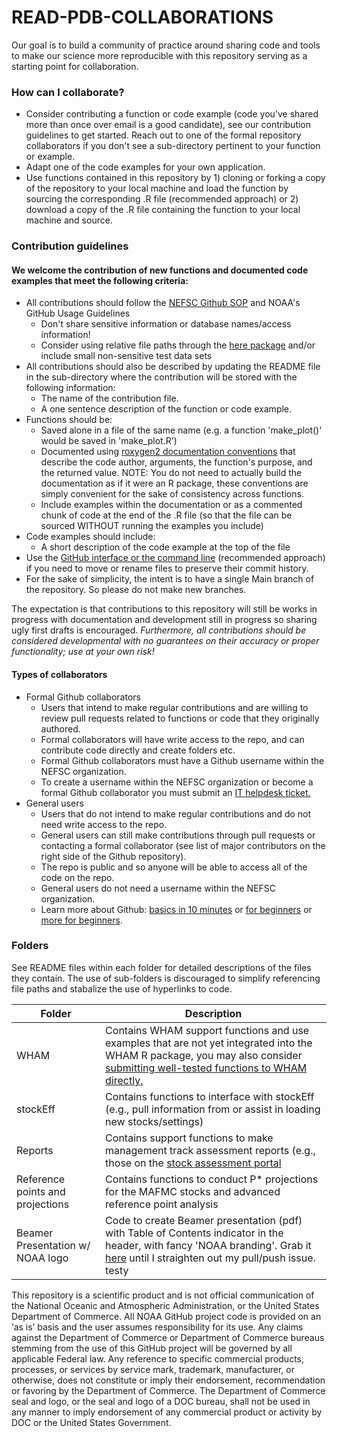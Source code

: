 # READ-PDB-COLLABORATIONS

Our goal is to build a community of practice around sharing code and tools to make our science more reproducible with this repository serving as a starting point for collaboration. 


### How can I collaborate?

- Consider contributing a function or code example (code you've shared more than once over email is a good candidate), see our contribution guidelines to get started. Reach out to one of the formal repository collaborators if you don't see a sub-directory pertinent to your function or example.
- Adapt one of the code examples for your own application.
- Use functions contained in this repository by 1) cloning or forking a copy of the repository to your local machine and load the function by sourcing the corresponding .R file (recommended approach) or 2) download a copy of the .R file containing the function to your local machine and source.


### Contribution guidelines
#### We welcome the contribution of new functions and documented code examples that meet the following criteria:

- All contributions should follow the [NEFSC Github SOP](https://docs.google.com/document/d/1Iu-uK47t-OVASTGw_JWIdDdQaOexMLQLrr7UmxIac0c/edit#heading=h.gjdgxs) and NOAA's GitHub Usage Guidelines 
  - Don't share sensitive information or database names/access information!
  - Consider using relative file paths through the [here package](https://here.r-lib.org/) and/or include small non-sensitive test data sets
- All contributions should also be described by updating the README file in the sub-directory where the contribution will be stored with the following information:
  - The name of the contribution file.
  - A one sentence description of the function or code example.
- Functions should be:
  - Saved alone in a file of the same name (e.g. a function 'make_plot()' would be saved in 'make_plot.R')
  - Documented using [roxygen2 documentation conventions](https://roxygen2.r-lib.org/) that describe the code author, arguments, the function's purpose, and the returned value. NOTE: You do not need to actually build the documentation as if it were an R package, these conventions are simply convenient for the sake of consistency across functions.
  - Include examples within the documentation or as a commented chunk of code at the end of the .R file (so that the file can be sourced WITHOUT running the examples you include)
- Code examples should include:
  - A short description of the code example at the top of the file
- Use the [GitHub interface or the command line](https://docs.github.com/en/repositories/working-with-files/managing-files/renaming-a-file) (recommended approach) if you need to move or rename files to preserve their commit history.
- For the sake of simplicity, the intent is to have a single Main branch of the repository. So please do not make new branches.
  
The expectation is that contributions to this repository will still be works in progress with documentation and development still in progress so sharing ugly first drafts is encouraged. *Furthermore, all contributions should be considered developmental with no guarantees on their accuracy or proper functionality; use at your own risk!*

#### Types of collaborators

- Formal Github collaborators
  - Users that intend to make regular contributions and are willing to review pull requests related to functions or code that they originally authored.
  - Formal collaborators will have write access to the repo, and can contribute code directly and create folders etc.
  - Formal Github collaborators must have a Github username within the NEFSC organization.
  - To create a username within the NEFSC organization or become a formal Github collaborator you must submit an [IT helpdesk ticket.](https://apps-st.fisheries.noaa.gov/jirasm/servicedesk/customer/portal/2)
- General users
  - Users that do not intend to make regular contributions and do not need write access to the repo.
  - General users can still make contributions through pull requests or contacting a formal collaborator (see list of major contributors on the right side of the Github repository).
  - The repo is public and so anyone will be able to access all of the code on the repo.
  - General users do not need a username within the NEFSC organization.
  - Learn more about Github: [basics in 10 minutes](https://www.freecodecamp.org/news/learn-the-basics-of-git-in-under-10-minutes-da548267cc91/) or [for beginners](https://product.hubspot.com/blog/git-and-github-tutorial-for-beginners) or [more for beginners](https://www.simplilearn.com/tutorials/git-tutorial/git-tutorial-for-beginner).

### Folders
See README files within each folder for detailed descriptions of the files they contain. The use of sub-folders is discouraged to simplify referencing file paths and stabalize the use of hyperlinks to code.

| Folder | Description |
| ------ | ----------- |
| WHAM | Contains WHAM support functions and use examples that are not yet integrated into the WHAM R package, you may also consider [submitting well-tested functions to WHAM directly.](https://github.com/timjmiller/wham/blob/80b2b727fb62e09fb880267fcc648cbdb3a16882/.github/CONTRIBUTING.md) |
| stockEff | Contains functions to interface with stockEff (e.g., pull information from or assist in loading new stocks/settings) |
| Reports | Contains support functions to make management track assessment reports (e.g., those on the [stock assessment portal](https://apps-nefsc.fisheries.noaa.gov/saw/sasi.php) |
| Reference points and projections | Contains functions to conduct P* projections for the MAFMC stocks and advanced reference point analysis |
| Beamer Presentation w/ NOAA logo | Code to create Beamer presentation (pdf) with Table of Contents indicator in the header, with fancy 'NOAA branding'. Grab it [here](https://github.com/liz-brooks/Beamer-Presentation-NOAA-logo) until I straighten out my pull/push issue. testy |

This repository is a scientific product and is not official communication of the National Oceanic and Atmospheric Administration, or the United States Department of Commerce. All NOAA GitHub project code is provided on an ‘as is’ basis and the user assumes responsibility for its use. Any claims against the Department of Commerce or Department of Commerce bureaus stemming from the use of this GitHub project will be governed by all applicable Federal law. Any reference to specific commercial products, processes, or services by service mark, trademark, manufacturer, or otherwise, does not constitute or imply their endorsement, recommendation or favoring by the Department of Commerce. The Department of Commerce seal and logo, or the seal and logo of a DOC bureau, shall not be used in any manner to imply endorsement of any commercial product or activity by DOC or the United States Government.
